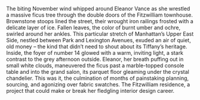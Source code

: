 The biting November wind whipped around Eleanor Vance as she wrestled a massive ficus tree through the double doors of the Fitzwilliam townhouse.  Brownstone stoops lined the street, their wrought iron railings frosted with a delicate layer of ice.  Fallen leaves, the color of burnt umber and ochre, swirled around her ankles.  This particular stretch of Manhattan’s Upper East Side, nestled between Park and Lexington Avenues, exuded an air of quiet, old money – the kind that didn’t need to shout about its Tiffany’s heritage.  Inside, the foyer of number 14 glowed with a warm, inviting light, a stark contrast to the grey afternoon outside.  Eleanor, her breath puffing out in small white clouds,  maneuvered the ficus past a marble-topped console table and into the grand salon, its parquet floor gleaming under the crystal chandelier. This was it, the culmination of months of painstaking planning, sourcing, and agonizing over fabric swatches.  The Fitzwilliam residence, a project that could make or break her fledgling interior design career.
